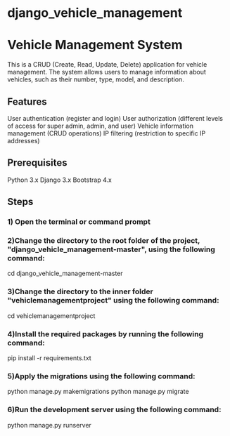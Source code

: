 # django_vehicle_management


# Vehicle Management System
This is a CRUD (Create, Read, Update, Delete) application for vehicle management. The system allows users to manage information about vehicles, such as their number, type, model, and description.

## Features
User authentication (register and login)
User authorization (different levels of access for super admin, admin, and user)
Vehicle information management (CRUD operations)
IP filtering (restriction to specific IP addresses)
## Prerequisites
Python 3.x
Django 3.x
Bootstrap 4.x
## Steps
### 1) Open the terminal or command prompt
### 2)Change the directory to the root folder of the project, "django_vehicle_management-master", using the following command:
cd django_vehicle_management-master
### 3)Change the directory to the inner folder "vehiclemanagementproject" using the following command:
cd vehiclemanagementproject
### 4)Install the required packages by running the following command:
pip install -r requirements.txt
### 5)Apply the migrations using the following command:
python manage.py makemigrations
python manage.py migrate
### 6)Run the development server using the following command:
python manage.py runserver
